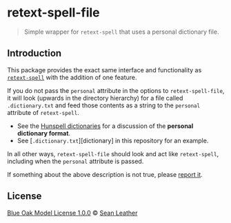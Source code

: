 # retext-spell-file

<!-- Badges -->

<!-- Brief description -->

> Simple wrapper for `retext-spell` that uses a personal dictionary file.

## Introduction

This package provides the exact same interface and functionality as
[`retext-spell`][retext-spell] with the addition of one feature.

If you do not pass the `personal` attribute in the options to
`retext-spell-file`, it will look (upwards in the directory hierarchy) for a
file called `.dictionary.txt` and feed those contents as a string to the
`personal` attribute of `retext-spell`.

* See the [Hunspell dictionaries][hunspell] for a discussion of the **personal
  dictionary format**.
* See [`.dictionary.txt`][dictionary] in this repository for an example.

In all other ways, `retext-spell-file` should look and act like `retext-spell`,
including when the `personal` attribute is passed.

If something about the above description is not true, please [report
it][issues].

## License

[Blue Oak Model License 1.0.0][license] © [Sean Leather][author]

<!-- Definitions, sorted alphabetically -->

[author]: https://github.com/spl
[hunspell]: https://linux.die.net/man/4/hunspell
[license]: ./license.md
[retext-spell]: https://github.com/retextjs/retext-spell
[issues]: https://github.com/spl/retext-spell-file/issues
